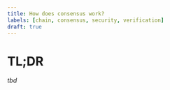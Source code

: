 ```yaml
---
title: How does consensus work?
labels: [chain, consensus, security, verification]
draft: true
---
```


# TL;DR

_tbd_
